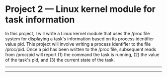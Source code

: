 # Project 2 — Linux kernel module for task information

In this project, I will write a Linux kernel module that uses the /proc file system for displaying a task's information based on its process identifier value pid. This project will involve writing a process identifier to the file /proc/pid. Once a pid has been written to the /proc file, subsequent reads from /proc/pid will report (1) the command the task is running, (2) the value of the task's pid, and (3) the current state of the task.

---
---

